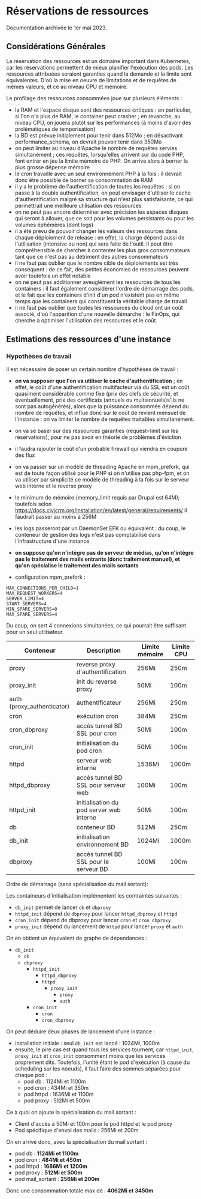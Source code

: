 # Réservations de ressources

Documentation archivée le 1er mai 2023.

## Considérations Générales

La réservation des ressources est un domaine important dans Kubernetes, car les réservations permettent de mieux planifier l'exécution des pods. Les ressources attribuées seraient garanties quand la demande et la limite sont équivalentes. D'où la mise en oeuvre de limitations et de requêtes de mêmes valeurs, et ce au niveau CPU et mémoire.

Le profilage des ressources consommées joue sur plusieurs éléments :

* la RAM et l'espace disque sont des ressources critiques : en particulier, si l'on n'a plus de RAM, le container peut crasher ; en revanche, au niveau CPU, on jouera plutôt sur les performances (à moins d'avoir des prolématiques de temporisation)
* la BD est prévue initialement pour tenir dans 512Mo ; en désactivant performance_schema, on devrait pouvoir tenir dans 350Mo
* on peut limiter au niveau d'Apache le nombre de requêtes servies simultanément ; ces requêtes, lorsqu'elles arrivent sur du code PHP, font entrer en jeu la limite mémoire de PHP. On arrive alors à borner la plus grosse dépense mémoire
* le cron travaille avec un seul environnement PHP à la fois : il devrait donc être possible de borner sa consommation de RAM
* il y a le problème de l'authentification de toutes les requêtes : si on passe à la double authentification, on peut envisager d'utiliser le cache d'authentification malgré sa structure qui n'est plus satisfaisante, ce qui permettrait une meilleure utilisation des ressources
* on ne peut pas encore déterminer avec précision les espaces disques qui seront à allouer, que ce soit pour les volumes persistants ou pour les volumes éphémères (dont logs)
* il a été prévu de pouvoir changer les valeurs des ressources dans chaque déploiement de release : en effet, la charge dépend aussi de l'utilisation (intensive ou non) qui sera faite de l'outil. Il peut être compréhensible de chercher à contenter les plus gros consommateurs tant que ce n'est pas au détriment des autres consommateurs
* il ne faut pas oublier que le nombre cible de déploiements est très conséquent : de ce fait, des petites économies de ressources peuvent avoir toutefois un effet notable
* on ne peut pas additionner aveuglément les ressources de tous les containers : il faut également considérer l'ordre de démarrage des pods, et le fait que les containers d'init d'un pod n'existent pas en même temps que les containers qui constituent la véritable charge de travail
* il ne faut pas oublier que toutes les ressources du cloud ont un coût associé, d'où l'apparition d'une nouvelle démarche : le FinOps, qui cherche à optimiser l'utilisation des ressources et le coût.

## Estimations des ressources d'une instance

### Hypothèses de travail

Il est nécessaire de poser un certain nombre d'hypothèses de travail :

* **on va supposer que l'on va utiliser le cache d'authentification** ; en effet, le coût d'une authentification multifacteur via du SSL est un coût quasiment considérable comme fixe (prix des clefs de sécurité, et éventuellement, prix des certificats (annuels ou multiannuels)s'ils ne sont pas autogénérés), alors que la puissance consommée dépend du nombre de requêtes, et influe donc sur le coût de revient mensuel de l'instance : on va limiter le nombre de requêtes traitables simultanément.

* on va se baser sur des ressources garanties (request=limit sur les réservations), pour ne pas avoir en théorie de problèmes d'éviction

* il faudra rajouter le coût d'un probable firewall qui viendra en coupure des flux

* on va passer sur un modèle de threading Apache en mpm_prefork, qui est de toute façon utilisé pour le PHP si on n'utilise pas php-fpm, et on va utiliser par simplicité ce modèle de threading à la fois sur le serveur web interne et le reverse proxy

* le minimum de mémoire (memory_limit requis par Drupal est 64M); toutefois selon <https://docs.civicrm.org/installation/en/latest/general/requirements/> il faudrait passer au moins à 256M

* les logs passeront par un DaemonSet EFK ou équivalent : du coup, le conteneur de gestion des logs n'est pas comptabilisé dans l'infrastructure d'une instance

* **on suppose qu'on n'intègre pas de serveur de médias, qu'on n'intègre pas le traitement des mails entrants (donc traitement manuel), et qu'on spécialise le traitement des mails sortants**

* configuration mpm_prefork :

```
MAX_CONNECTIONS_PER_CHILD=1
MAX_REQUEST_WORKERS=4
SERVER_LIMIT=4
START_SERVERS=4
MIN_SPARE_SERVERS=0
MAX_SPARE_SERVERS=4
```
Du coup, on sert 4 connexions simultanées, ce qui pourrait être suffisant pour un seul utilisateur.



|Conteneur|Description|Limite mémoire|Limite CPU|
|-----|-----|-----|----|
|proxy|reverse proxy d'authentification|256Mi|250m|
|proxy_init|init du reverse proxy|50Mi|100m|
|auth (proxy_authenticator)|authentificateur|256Mi|250m|
|cron|exécution cron|384Mi|250m|
|cron_dbproxy|accès tunnel BD SSL pour cron|50Mi|100m|
|cron_init|initialisation du pod cron|50Mi|100m|
|httpd|serveur web interne|1536Mi|1000m|
|httpd_dbproxy|accès tunnel BD SSL pour serveur web|100Mi|100m|
|httpd_init|initialisation du pod server web interne|50Mi|100m|
|db|conteneur BD|512Mi|250m|
|db_init|initialisation environnement BD|1024Mi|1000m|
|dbproxy| accès tunnel BD SSL pour le serveur BD|100Mi|100m|

Ordre de démarrage (sans spécialisation du mail sortant):

Les containeurs d'initialisation implémentent les contraintes suivantes :

* `db_init` permet de lancer `db` et `dbproxy` 
* `httpd_init` dépend de `dbproxy` pour lancer `httpd_dbproxy` et `httpd`
* `cron_init` dépend de dbproxy pour lancer `cron` et `cron_dbproxy`
* `proxy_init` dépend du lancement de `httpd` pour lancer `proxy` et `auth`

On en obtient un équivalent de graphe de dépendances :

* `db_init`
	- `db`
	- `dbproxy`
		+ `httpd_init`
			* `httpd_dbproxy`
			* `httpd`
				- `proxy_init`
					+ `proxy`
					+ `auth`
		+ `cron_init`
			* `cron`
			* `cron_dbproxy`



On peut déduire deux phases de lancement d'une instance :

* installation initiale : seul `db_init` est lancé : 1024Mi, 1000m
* ensuite, le pire cas est quand tous les services tournent, car `httpd_init`, `proxy_init` et `cron_init` consomment moins que les services proprement dits. Toutefois, l'unité étant le pod d'exécution (à cause du scheduling sur les noeuds), il faut faire des sommes séparées pour chaque pod :
	- pod db : 1124Mi et 1100m
	- pod cron : 434Mi et 350m
	- pod httpd : 1636Mi et 1100m
	- pod proxy : 512Mi et 500m
	
Ce à quoi on ajoute la spécialisation du mail sortant :

* Client d'accès à 50Mi et 100m pour le pod httpd et le pod proxy
* Pod spécifique d'envoi des mails : 256Mi et 200m

On en arrive donc, avec la spécialisation du mail sortant :

- pod db : __1124Mi et 1100m__
- pod cron : __484Mi et 450m__
- pod httpd : __1686Mi et 1200m__
- pod proxy : __512Mi et 500m__
- pod mail\_sortant : __256Mi et 200m__

Donc une consommation totale max de : __4062Mi et 3450m__





